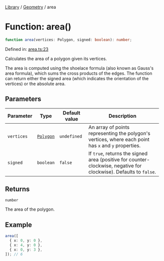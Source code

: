<!-- markdownlint-disable -->
<!-- cspell: disable -->
[Library](../index.md) / [Geometry](./index.md) / area

# Function: area()

```ts
function area(vertices: Polygon, signed: boolean): number;
```

Defined in: [area.ts:23](https://github.com/technobuddha/library/blob/main/src/area.ts#L23)

Calculates the area of a polygon given its vertices.

The area is computed using the shoelace formula (also known as Gauss's area formula),
which sums the cross products of the edges. The function can return either the signed
area (which indicates the orientation of the vertices) or the absolute area.

## Parameters

| Parameter | Type | Default value | Description |
| ------ | ------ | ------ | ------ |
| `vertices` | [`Polygon`](Polygon.md) | `undefined` | An array of points representing the polygon's vertices, where each point has `x` and `y` properties. |
| `signed` | `boolean` | `false` | If `true`, returns the signed area (positive for counter-clockwise, negative for clockwise). Defaults to `false`. |

## Returns

`number`

The area of the polygon.

## Example

```typescript
area([
  { x: 0, y: 0 },
  { x: 4, y: 0 },
  { x: 0, y: 3 },
]); // 6
```

